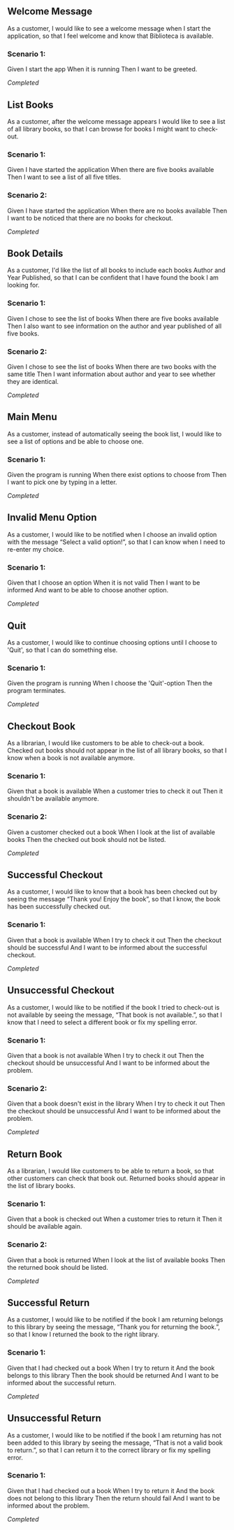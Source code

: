 ## Welcome Message
  As a customer,
  I would like to see a welcome message when I start the application,
  so that I feel welcome and know that Biblioteca is available.

  ### Scenario 1:
  Given I start the app
  When it is running
  Then I want to be greeted.

  _Completed_


## List Books
  As a customer,
  after the welcome message appears I would like to see a list of all library books,
  so that I can browse for books I might want to check-out.

  ### Scenario 1:
  Given I have started the application
  When there are five books available
  Then I want to see a list of all five titles.

  ### Scenario 2:
  Given I have started the application
  When there are no books available
  Then I want to be noticed that there are no books for checkout.

  _Completed_

## Book Details
  As a customer,
  I'd like the list of all books to include each books Author and Year Published,
  so that I can be confident that I have found the book I am looking for.

  ### Scenario 1:
  Given I chose to see the list of books
  When there are five books available
  Then I also want to see information on the author and year published of all five books.

  ### Scenario 2:
  Given I chose to see the list of books
  When there are two books with the same title
  Then I want information about author and year to see whether they are identical.

  _Completed_

## Main Menu
  As a customer,
  instead of automatically seeing the book list, I would like to see a list of options
  and be able to choose one.

  ### Scenario 1:
  Given the program is running
  When there exist options to choose from
  Then I want to pick one by typing in a letter.

  _Completed_

## Invalid Menu Option
  As a customer,
  I would like to be notified when I choose an invalid option with the message “Select a valid option!”,
  so that I can know when I need to re-enter my choice.

  ### Scenario 1:
  Given that I choose an option
  When it is not valid
  Then I want to be informed
  And want to be able to choose another option.

  _Completed_

## Quit
  As a customer,
  I would like to continue choosing options until I choose to 'Quit',
  so that I can do something else.

  ### Scenario 1:
  Given the program is running
  When I choose the 'Quit'-option
  Then the program terminates.

  _Completed_

## Checkout Book
  As a librarian,
  I would like customers to be able to check-out a book. Checked out books should not appear in the list of all library books,
  so that I know when a book is not available anymore.

  ### Scenario 1:
  Given that a book is available
  When a customer tries to check it out
  Then it shouldn't be available anymore.

  ### Scenario 2:
  Given a customer checked out a book
  When I look at the list of available books
  Then the checked out book should not be listed.

  _Completed_

## Successful Checkout
  As a customer,
  I would like to know that a book has been checked out by seeing the message “Thank you! Enjoy the book”,
  so that I know, the book has been successfully checked out.

  ### Scenario 1:
  Given that a book is available
  When I try to check it out
  Then the checkout should be successful
  And I want to be informed about the successful checkout.

  _Completed_

## Unsuccessful Checkout
  As a customer,
  I would like to be notified if the book I tried to check-out is not available by seeing the message, “That book is not available.”,
  so that I know that I need to select a different book or fix my spelling error.

  ### Scenario 1:
  Given that a book is not available
  When I try to check it out
  Then the checkout should be unsuccessful
  And I want to be informed about the problem.

  ### Scenario 2:
  Given that a book doesn't exist in the library
  When I try to check it out
  Then the checkout should be unsuccessful
  And I want to be informed about the problem.

  _Completed_

## Return Book
  As a librarian,
  I would like customers to be able to return a book,
  so that other customers can check that book out. Returned books should appear in the list of library books.

  ### Scenario 1:
  Given that a book is checked out
  When a customer tries to return it
  Then it should be available again.

  ### Scenario 2:
  Given that a book is returned
  When I look at the list of available books
  Then the returned book should be listed.

  _Completed_

## Successful Return
  As a customer,
  I would like to be notified if the book I am returning belongs to this library by seeing the message, “Thank you for returning the book.”,
  so that I know I returned the book to the right library.

  ### Scenario 1:
  Given that I had checked out a book
  When I try to return it
  And the book belongs to this library
  Then the book should be returned
  And I want to be informed about the successful return.

  _Completed_

## Unsuccessful Return
  As a customer,
  I would like to be notified if the book I am returning has not been added to this library by seeing the message, “That is not a valid book to return.”,
  so that I can return it to the correct library or fix my spelling error.

  ### Scenario 1:
  Given that I had checked out a book
  When I try to return it
  And the book does not belong to this library
  Then the return should fail
  And I want to be informed about the problem.

  _Completed_